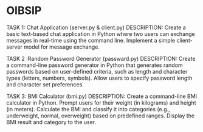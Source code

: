 # OIBSIP
TASK 1: Chat Application (server.py & client.py)
DESCRIPTION: Create a basic text-based chat application in Python where two users can exchange messages in real-time using the command line. Implement a simple client-server model for message exchange.


TASK 2 :Random Password Generator (passward.py)
DESCRIPTION: Create a command-line password generator in Python that generates random passwords based on user-defined criteria, such as length and character types (letters, numbers, symbols). Allow users to specify password length and character set preferences.


TASK 3: BMI Calculator (bmi.py)
DESCRIPTION: Create a command-line BMI calculator in Python. Prompt users for their weight (in kilograms) and height (in meters). Calculate the BMI and classify it into categories (e.g., underweight, normal, overweight) based on predefined ranges. Display the BMI result and category to the user.

